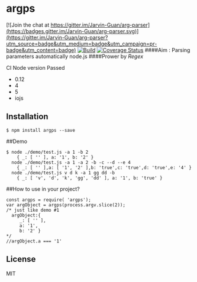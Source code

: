 # argps

[![Join the chat at https://gitter.im/Jarvin-Guan/arg-parser](https://badges.gitter.im/Jarvin-Guan/arg-parser.svg)](https://gitter.im/Jarvin-Guan/arg-parser?utm_source=badge&utm_medium=badge&utm_campaign=pr-badge&utm_content=badge)
[![Build](https://travis-ci.org/Jarvin-Guan/arg-parser.svg?branch=master)](https://travis-ci.org/Jarvin-Guan/arg-parser/)  [![Coverage Status](https://coveralls.io/repos/github/Jarvin-Guan/arg-parser/badge.svg?branch=master)](https://coveralls.io/github/Jarvin-Guan/arg-parser?branch=master)
####Aim : Parsing parameters automatically     node.js
####Prower by _Regex_

CI Node version Passed
* 0.12
* 4
* 5
* iojs

## Installation
```
$ npm install argps --save
```

##Demo

```
$ node ./demo/test.js -a 1 -b 2
    { _: [ '' ], a: '1', b: '2' }
  node ./demo/test.js -a 1 -a 2 -b -c --d --e 4
    { _: [ '' ],a: [ '1', '2' ],b: 'true',c: 'true',d: 'true',e: '4' }
  node ./demo/test.js v d k -a 1 gg dd -b
    { _: [ 'v', 'd', 'k', 'gg', 'dd' ], a: '1', b: 'true' }
```

##How to use in your project?
```
const argps = require( 'argps');
var argObject = argps(process.argv.slice(2));
/* just like demo #1
  argObject:{
     _: [ '' ],
     a: '1',
     b: '2' }
*/
//argObject.a === '1'
```
 


## License

  MIT
 
